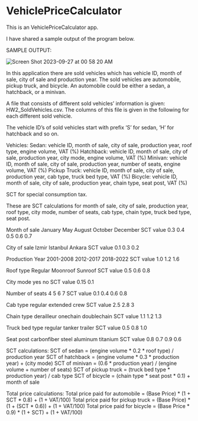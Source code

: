 # VehiclePriceCalculator
This is an VehiclePriceCalculator app.

I have shared a sample output of the program below.

SAMPLE OUTPUT:

![Screen Shot 2023-09-27 at 00 58 20 AM](https://github.com/ecagataydogan/VehiclePriceCalculator/assets/101594855/cbf8ed08-9a3d-4b9f-8ac4-8c66c382974f)


In this application there are sold vehicles which has vehicle ID, month of sale, city of sale and production 
year. The sold vehicles are automobile, pickup truck, and bicycle. An automobile could be either a sedan, a 
hatchback, or a minivan.

A file that consists of different sold vehicles’ information is given: HW2_SoldVehicles.csv. The columns of 
this file is given in the following for each different sold vehicle.

The vehicle ID’s of sold vehicles start with prefix ‘S’ for sedan, ‘H’ for hatchback and so on.

Vehicles:
Sedan: vehicle ID, month of sale, city of sale, production year, roof type, engine volume, VAT (%)
Hatchback: vehicle ID, month of sale, city of sale, production year, city mode, engine volume, VAT (%)
Minivan: vehicle ID, month of sale, city of sale, production year, number of seats, engine volume, VAT (%)
Pickup Truck: vehicle ID, month of sale, city of sale, production year, cab type, truck bed type, VAT (%)
Bicycle: vehicle ID, month of sale, city of sale, production year, chain type, seat post, VAT (%)

SCT for special consumption tax.


These are SCT calculations for month of sale, city of sale, production year, roof type, city mode, number of seats, cab type, chain type, truck bed type, seat post.

Month of sale January May August October December
SCT value 0.3 0.4 0.5 0.6 0.7

City of sale Izmir Istanbul Ankara
SCT value 0.1 0.3 0.2

Production Year 2001-2008 2012-2017 2018-2022
SCT value 1.0 1.2 1.6

Roof type Regular Moonroof Sunroof
SCT value 0.5 0.6 0.8

City mode yes no
SCT value 0.15 0.1

Number of seats 4 5 6 7
SCT value 0.1 0.4 0.6 0.8

Cab type regular extended crew
SCT value 2.5 2.8 3

Chain type derailleur onechain doublechain
SCT value 1.1 1.2 1.3

Truck bed type regular tanker trailer
SCT value 0.5 0.8 1.0

Seat post carbonfiber steel aluminum titanium
SCT value 0.8 0.7 0.9 0.6

SCT calculations:
SCT of sedan = (engine volume * 0.2 * roof type) / production year 
SCT of hatchback = (engine volume * 0.3 * production year) + (city mode)
SCT of minivan = (0.6 * production year) / (engine volume + number of seats)
SCT of pickup truck = (truck bed type * production year) / cab type
SCT of bicycle = (chain type * seat post * 0.1) + month of sale

Total price calculations: 
Total price paid for automobile = (Base Price) * (1 + SCT * 0.8) + (1 + VAT/100)
Total price paid for pickup truck = (Base Price) * (1 + (SCT * 0.6)) + (1 + VAT/100)
Total price paid for bicycle = (Base Price * 0.9) * (1 + SCT) + (1 + VAT/100)




